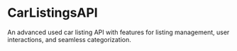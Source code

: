 # CarListingsAPI
An advanced used car listing API with features for listing management, user interactions, and seamless categorization.
